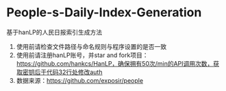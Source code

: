 # People-s-Daily-Index-Generation
  基于hanLP的人民日报索引生成方法
1. 使用前请检查文件路径与命名规则与程序设置的是否一致
2. 使用前请注册hanLP账号，并star and fork项目：https://github.com/hankcs/HanLP，确保拥有50次/min的API调用次数，获取密钥后于代码32行处修改auth
3. 数据来源：https://github.com/exposir/people
